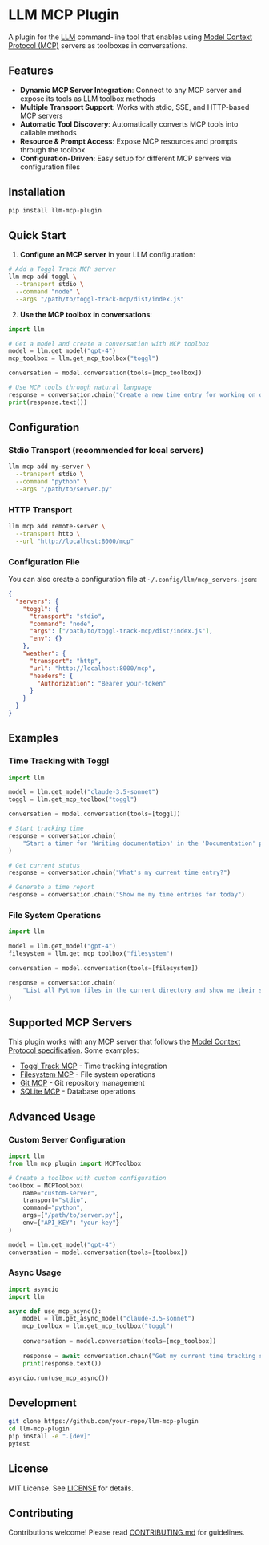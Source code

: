 # LLM MCP Plugin

A plugin for the [LLM](https://llm.datasette.io/) command-line tool that enables using [Model Context Protocol (MCP)](https://modelcontextprotocol.io/) servers as toolboxes in conversations.

## Features

- **Dynamic MCP Server Integration**: Connect to any MCP server and expose its tools as LLM toolbox methods
- **Multiple Transport Support**: Works with stdio, SSE, and HTTP-based MCP servers  
- **Automatic Tool Discovery**: Automatically converts MCP tools into callable methods
- **Resource & Prompt Access**: Expose MCP resources and prompts through the toolbox
- **Configuration-Driven**: Easy setup for different MCP servers via configuration files

## Installation

```bash
pip install llm-mcp-plugin
```

## Quick Start

1. **Configure an MCP server** in your LLM configuration:

```bash
# Add a Toggl Track MCP server
llm mcp add toggl \
  --transport stdio \
  --command "node" \
  --args "/path/to/toggl-track-mcp/dist/index.js"
```

2. **Use the MCP toolbox in conversations**:

```python
import llm

# Get a model and create a conversation with MCP toolbox
model = llm.get_model("gpt-4")
mcp_toolbox = llm.get_mcp_toolbox("toggl")

conversation = model.conversation(tools=[mcp_toolbox])

# Use MCP tools through natural language
response = conversation.chain("Create a new time entry for working on documentation")
print(response.text())
```

## Configuration

### Stdio Transport (recommended for local servers)

```bash
llm mcp add my-server \
  --transport stdio \
  --command "python" \
  --args "/path/to/server.py"
```

### HTTP Transport

```bash
llm mcp add remote-server \
  --transport http \
  --url "http://localhost:8000/mcp"
```

### Configuration File

You can also create a configuration file at `~/.config/llm/mcp_servers.json`:

```json
{
  "servers": {
    "toggl": {
      "transport": "stdio",
      "command": "node",
      "args": ["/path/to/toggl-track-mcp/dist/index.js"],
      "env": {}
    },
    "weather": {
      "transport": "http", 
      "url": "http://localhost:8000/mcp",
      "headers": {
        "Authorization": "Bearer your-token"
      }
    }
  }
}
```

## Examples

### Time Tracking with Toggl

```python
import llm

model = llm.get_model("claude-3.5-sonnet")
toggl = llm.get_mcp_toolbox("toggl")

conversation = model.conversation(tools=[toggl])

# Start tracking time
response = conversation.chain(
    "Start a timer for 'Writing documentation' in the 'Documentation' project"
)

# Get current status
response = conversation.chain("What's my current time entry?")

# Generate a time report
response = conversation.chain("Show me my time entries for today")
```

### File System Operations

```python
import llm

model = llm.get_model("gpt-4")
filesystem = llm.get_mcp_toolbox("filesystem")

conversation = model.conversation(tools=[filesystem])

response = conversation.chain(
    "List all Python files in the current directory and show me their sizes"
)
```

## Supported MCP Servers

This plugin works with any MCP server that follows the [Model Context Protocol specification](https://spec.modelcontextprotocol.io/). Some examples:

- [Toggl Track MCP](https://github.com/fuzzylabs/toggl-track-mcp) - Time tracking integration
- [Filesystem MCP](https://github.com/modelcontextprotocol/servers/tree/main/src/filesystem) - File system operations
- [Git MCP](https://github.com/modelcontextprotocol/servers/tree/main/src/git) - Git repository management
- [SQLite MCP](https://github.com/modelcontextprotocol/servers/tree/main/src/sqlite) - Database operations

## Advanced Usage

### Custom Server Configuration

```python
import llm
from llm_mcp_plugin import MCPToolbox

# Create a toolbox with custom configuration
toolbox = MCPToolbox(
    name="custom-server",
    transport="stdio",
    command="python",
    args=["/path/to/server.py"],
    env={"API_KEY": "your-key"}
)

model = llm.get_model("gpt-4")
conversation = model.conversation(tools=[toolbox])
```

### Async Usage

```python
import asyncio
import llm

async def use_mcp_async():
    model = llm.get_async_model("claude-3.5-sonnet")
    mcp_toolbox = llm.get_mcp_toolbox("toggl")
    
    conversation = model.conversation(tools=[mcp_toolbox])
    
    response = await conversation.chain("Get my current time tracking status")
    print(response.text())

asyncio.run(use_mcp_async())
```

## Development

```bash
git clone https://github.com/your-repo/llm-mcp-plugin
cd llm-mcp-plugin
pip install -e ".[dev]"
pytest
```

## License

MIT License. See [LICENSE](LICENSE) for details.

## Contributing

Contributions welcome! Please read [CONTRIBUTING.md](CONTRIBUTING.md) for guidelines.
